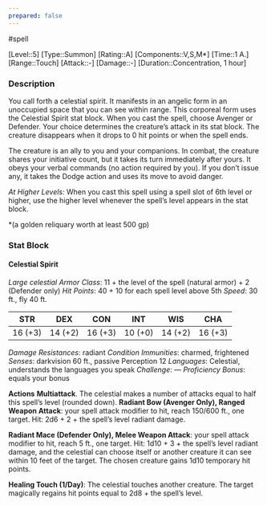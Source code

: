 ```yaml
---
prepared: false
---
```

#spell

[Level::5]
[Type::Summon]
[Rating::A]
[Components::V,S,M*]
[Time::1 A.]
[Range::Touch]
[Attack::\-]
[Damage::\-]
[Duration::Concentration, 1 hour]
### Description

You call forth a celestial spirit. It manifests in an angelic form in an unoccupied space that you can see within range. This corporeal form uses the Celestial Spirit stat block. When you cast the spell, choose Avenger or Defender. Your choice determines the creature’s attack in its stat block. The creature disappears when it drops to 0 hit points or when the spell ends.

The creature is an ally to you and your companions. In combat, the creature shares your initiative count, but it takes its turn immediately after yours. It obeys your verbal commands (no action required by you). If you don’t issue any, it takes the Dodge action and uses its move to avoid danger.

_At Higher Levels:_ When you cast this spell using a spell slot of 6th level or higher, use the higher level whenever the spell’s level appears in the stat block.

\*(a golden reliquary worth at least 500 gp)

### Stat Block

#### Celestial Spirit
*Large celestial*
*Armor Class*: 11 + the level of the spell (natural armor) + 2 (Defender only)
*Hit Points*: 40 + 10 for each spell level above 5th
*Speed*: 30 ft., fly 40 ft.

|STR|DEX|CON|INT|WIS|CHA|
|---|---|---|---|---|---|
|16 (+3)|14 (+2)|16 (+3)|10 (+0)|14 (+2)|16 (+3)|
*Damage Resistances*: radiant
*Condition Immunities*: charmed, frightened
*Senses*: darkvision 60 ft., passive Perception 12
*Languages*: Celestial, understands the languages you speak
*Challenge*: —
*Proficiency Bonus*: equals your bonus

**Actions**
**Multiattack**. The celestial makes a number of attacks equal to half this spell’s level (rounded down).
**Radiant Bow (Avenger Only), Ranged Weapon Attack**: your spell attack modifier to hit, reach 150/600 ft., one target.
Hit: 2d6 + 2 + the spell’s level radiant damage.

**Radiant Mace (Defender Only), Melee Weapon Attack**: your spell attack modifier to hit, reach 5 ft., one target.
Hit: 1d10 + 3 + the spell’s level radiant damage, and the celestial can choose itself or another creature it can see within 10 feet of the target. The chosen creature gains 1d10 temporary hit points.

**Healing Touch (1/Day)**: The celestial touches another creature. The target magically regains hit points equal to 2d8 + the spell’s level.